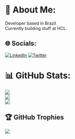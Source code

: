 # 💫 About Me:
Developer based in Brazil<br>Currently building stuff at HCL.

## 🌐 Socials:
[![LinkedIn](https://img.shields.io/badge/LinkedIn-blue?style=flat&logo=linkedin&labelColor=blue)](https://linkedin.com/in/marcelosabino) [![Twitter](https://img.shields.io/badge/twitter-blue?style=flat&logo=twitter&labelColor=white)](https://twitter.com/marcelo__sabino)

# 📊 GitHub Stats:
![](https://github-readme-stats.vercel.app/api?username=marcelosabino&theme=synthwave&hide_border=true&include_all_commits=false&count_private=false)<br/>
![](https://github-readme-streak-stats.herokuapp.com/?user=marcelosabino&theme=synthwave&hide_border=true)<br/>
![](https://github-readme-stats.vercel.app/api/top-langs/?username=marcelosabino&theme=synthwave&hide_border=true&include_all_commits=false&count_private=false&layout=compact)

## 🏆 GitHub Trophies
![](https://github-profile-trophy.vercel.app/?username=marcelosabino&theme=monokai&no-frame=false&no-bg=true&margin-w=4)

<!--
**marcelosabino/marcelosabino** is a ✨ _special_ ✨ repository because its `README.md` (this file) appears on your GitHub profile.

Here are some ideas to get you started:

- 🔭 I’m currently working on ...
- 🌱 I’m currently learning ...
- 👯 I’m looking to collaborate on ...
- 🤔 I’m looking for help with ...
- 💬 Ask me about ...
- 📫 How to reach me: ...
- 😄 Pronouns: ...
- ⚡ Fun fact: ...
-->
